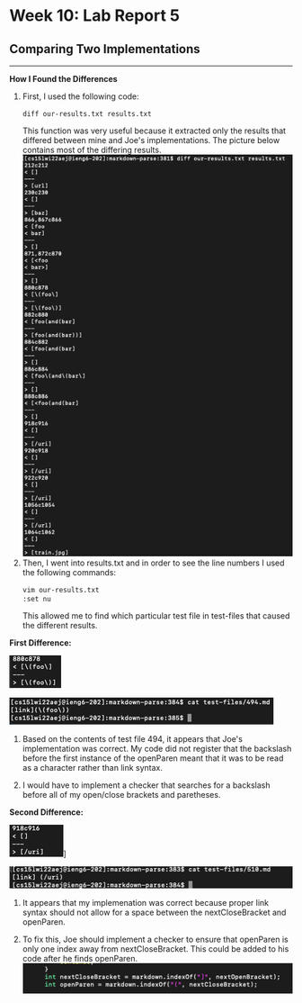 # Week 10: Lab Report 5
 
## Comparing Two Implementations

---
**How I Found the Differences**
1. First, I used the following code:
    ```
    diff our-results.txt results.txt
    ```
    This  function was very useful because it extracted only the results that differed between mine and Joe's
    implementations. The picture below contains most of the differing results.
    ![diff](diff.png)
2. Then, I went into results.txt and in order to see the line numbers I used the following commands:
    ```
    vim our-results.txt
    :set nu
    ```
    This allowed me to find which particular test file in test-files that caused the different results.


**First Difference:**

![First Diff](firstDiff.png)

![Test 494](test494.png)


1. Based on the contents of test file 494, it appears that Joe's implementation was correct. My code did not register that the backslash before the first instance of the openParen meant that it was to be read as a character rather than link syntax.

2. I would have to implement a checker that searches for a backslash before all of my open/close brackets and paretheses.

**Second Difference:**

![Second Diff](secondDiff.png)]

![Test 510](test510.png)

1. It appears that my implemenation was correct because proper link syntax should not allow for a space between the nextCloseBracket and openParen.

2. To fix this, Joe should implement a checker to ensure that openParen is only one index away from nextCloseBracket. This could be added to his code after he finds openParen.
    ![fix second diff](fixSecondDiff.png)